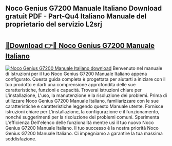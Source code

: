 ## Noco Genius G7200 Manuale Italiano Download gratuit PDF - Part-Qu4 Italiano Manuale del proprietario del servizio L2srj

# <h2><a href="http://dfaqcg.blite.top/?on=Noco+Genius+G7200+Manuale+Italiano">🔗Download 👉🔴 Noco Genius G7200 Manuale Italiano</a></h2>

[![Noco Genius G7200 Manuale Italiano download](https://i.imgur.com/lujVjoI.png)](http://dfaqcg.blite.top/?on=Noco+Genius+G7200+Manuale+Italiano)
Benvenuto nel manuale di Istruzioni per il tuo Noco Genius G7200 Manuale Italiano appena configurato. Questa guida completa è progettata per aiutarti a iniziare con il tuo prodotto e darti una comprensione approfondita delle sue caratteristiche, funzioni e capacità. Troverai istruzioni chiare per L'installazione, L'uso, la manutenzione e la risoluzione dei problemi. Prima di utilizzare Noco Genius G7200 Manuale Italiano, familiarizzare con le sue caratteristiche e caratteristiche leggendo questo Manuale utente. Fornisce istruzioni chiare per L'installazione, la configurazione e il funzionamento, nonché suggerimenti per la risoluzione dei problemi comuni. Sperimenta L'efficienza Dell'elenco delle funzionalità mentre usi il tuo nuovo Noco Genius G7200 Manuale Italiano. Il tuo successo è la nostra priorità Noco Genius G7200 Manuale Italiano. Ci impegniamo a garantire la tua massima soddisfazione.
